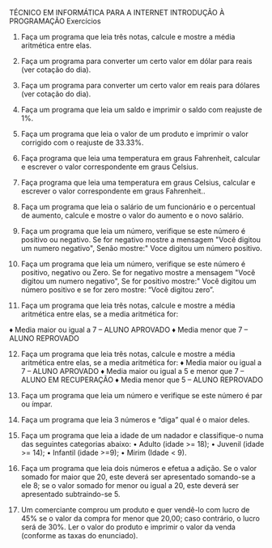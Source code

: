 TÉCNICO EM INFORMÁTICA PARA A INTERNET
INTRODUÇÃO À PROGRAMAÇÃO
Exercícios

1. Faça um programa que leia três notas, calcule e mostre a média aritmética entre elas.

2. Faça um programa para converter um certo valor em dólar para reais (ver cotação do
dia).

3. Faça um programa para converter um certo valor em reais para dólares (ver cotação do
dia).

4. Faça um programa que leia um saldo e imprimir o saldo com reajuste de 1%.

5. Faça um programa que leia o valor de um produto e imprimir o valor corrigido com o
reajuste de 33.33%.

6. Faça programa que leia uma temperatura em graus Fahrenheit, calcular e escrever o
valor correspondente em graus Celsius.

7. Faça programa que leia uma temperatura em graus Celsius, calcular e escrever o valor
correspondente em graus Fahrenheit..

8. Faça um programa que leia o salário de um funcionário e o percentual de aumento,
calcule e mostre o valor do aumento e o novo salário.

9. Faça um programa que leia um número, verifique se este número é positivo ou
negativo. Se for negativo mostre a mensagem "Você digitou um numero negativo", Senão
mostre:" Voce digitou um número positivo.

10. Faça um programa que leia um número, verifique se este número é positivo, negativo
ou Zero. Se for negativo mostre a mensagem "Você digitou um numero negativo", Se for
positivo mostre:" Você digitou um número positivo e se for zero mostre: “Você digitou
zero”.

11. Faça um programa que leia três notas, calcule e mostre a média aritmética entre elas,
se a media aritmética for:

♦ Media maior ou igual a 7 – ALUNO APROVADO
♦ Media menor que 7 – ALUNO REPROVADO

12. Faça um programa que leia três notas, calcule e mostre a média aritmética entre elas,
se a media aritmética for:
♦ Media maior ou igual a 7 – ALUNO APROVADO
♦ Media maior ou igual a 5 e menor que 7 – ALUNO EM RECUPERAÇÃO
♦ Media menor que 5 – ALUNO REPROVADO

13. Faça um programa que leia um número e verifique se este número é par ou ímpar.

14. Faça um programa que leia 3 números e “diga” qual é o maior deles.

15. Faça um programa que leia a idade de um nadador e classifique-o numa das
seguintes categorias abaixo:
• Adulto (idade >= 18);
• Juvenil (idade >= 14);
• Infantil (idade >=9);
• Mirim (Idade < 9).

16. Faça um programa que leia dois números e efetua a adição. Se o valor somado for
maior que 20, este deverá ser apresentado somando-se a ele 8; se o valor somado for
menor ou igual a 20, este deverá ser apresentado subtraindo-se 5.

17. Um comerciante comprou um produto e quer vendê-lo com lucro de 45% se o valor da
compra for menor que 20,00; caso contrário, o lucro será de 30%. Ler o valor do produto e
imprimir o valor da venda (conforme as taxas do enunciado).